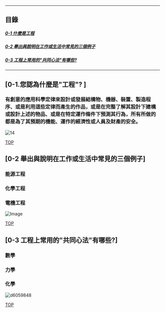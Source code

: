 
<a name="000"/>

---
## 目錄
##### [0-1 什麼是工程](#001)
##### [0-2 舉出與說明在工作或生活中常見的三個例子](#002)
##### [0-3 工程上常用的"共同心法"有哪些?](#003)
---

<a name="001"/>

## [0-1.您認為什麼是"工程"? ]

### 有創意的應用科學定律來設計或發展結構物、機器、裝置、製造程序、或是利用這些定律而產生的作品，或是在完整了解其設計下建構或設計上述的物品、或是在特定運作條件下預測其行為，所有所做的都是為了其預期的機能、運作的經濟性或人員及財產的安全。

![14](https://user-images.githubusercontent.com/89326999/185782457-1613f38e-8e44-4067-9452-492cdc95bcf4.jpg)

[TOP](#000)


<a name="002"/>

## [0-2 舉出與說明在工作或生活中常見的三個例子]
### 能源工程
### 化學工程
### 電機工程

![Image](https://user-images.githubusercontent.com/89326999/185782376-9d63f374-d7b4-491b-8a41-80ecc8e9e280.jpg)

[TOP](#000)

<a name="003"/>

## [0-3 工程上常用的"共同心法"有哪些?]
### 數學
### 力學
### 化學

![d6059848](https://user-images.githubusercontent.com/89326999/185782775-2a28c144-87ab-4081-acb8-d3afa19d2e15.jpg)

[TOP](#000)
